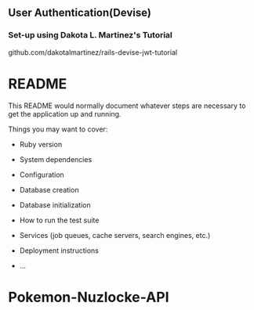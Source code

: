 ## User Authentication(Devise) 
### Set-up using Dakota L. Martinez's Tutorial
github.com/dakotalmartinez/rails-devise-jwt-tutorial

# README

This README would normally document whatever steps are necessary to get the
application up and running.

Things you may want to cover:

* Ruby version

* System dependencies

* Configuration

* Database creation

* Database initialization

* How to run the test suite

* Services (job queues, cache servers, search engines, etc.)

* Deployment instructions

* ...
# Pokemon-Nuzlocke-API
